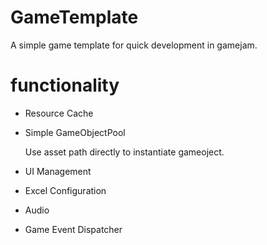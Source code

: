 # GameTemplate

A simple game template for quick development in gamejam.

# functionality 


* Resource Cache

* Simple GameObjectPool
   
  Use asset path directly to instantiate gameoject. 

* UI Management

* Excel Configuration

* Audio


* Game Event Dispatcher 
